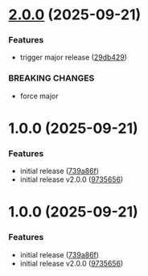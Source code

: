 # [2.0.0](https://github.com/ost-cas-fea-25-26/pp-design-system/compare/v1.0.0...v2.0.0) (2025-09-21)


### Features

* trigger major release ([29db429](https://github.com/ost-cas-fea-25-26/pp-design-system/commit/29db4296a42ce4fdd487615c354484e56c6e908c))


### BREAKING CHANGES

* force major

# 1.0.0 (2025-09-21)

### Features

- initial release ([739a86f](https://github.com/ost-cas-fea-25-26/pp-design-system/commit/739a86f7841a0e17abec1aa17d3f1d9699e9f0ab))
- initial release v2.0.0 ([9735656](https://github.com/ost-cas-fea-25-26/pp-design-system/commit/9735656b4667c58353c948a55e7daac541760b97))

# 1.0.0 (2025-09-21)

### Features

- initial release ([739a86f](https://github.com/ost-cas-fea-25-26/pp-design-system/commit/739a86f7841a0e17abec1aa17d3f1d9699e9f0ab))
- initial release v2.0.0 ([9735656](https://github.com/ost-cas-fea-25-26/pp-design-system/commit/9735656b4667c58353c948a55e7daac541760b97))
